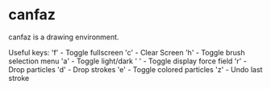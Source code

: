 # canfaz
canfaz is a drawing environment.

Useful keys:
'f' - Toggle fullscreen
'c' - Clear Screen
'h' - Toggle brush selection menu
'a' - Toggle light/dark
' ' - Toggle display force field
'r' - Drop particles
'd' - Drop strokes
'e' - Toggle colored particles
'z' - Undo last stroke

